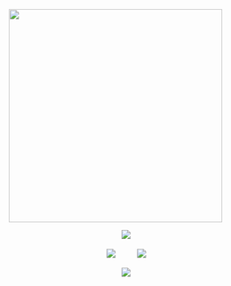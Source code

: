 
<div id="header" align="center">
<a href="https://www.youtube.com/watch?v=1-m1PSLzN6c">
  <img src="https://file.garden/Z3bN9S1OK095pmVR/IMG_6011.png" alt=" " width="384" height="384">
</a>

<div id="header" align="center">

ㅤㅤㅤ![](https://files.catbox.moe/0wf4ii.png)

<div id="header" align="center">

ㅤㅤㅤ[![](https://files.catbox.moe/z8g77e.png)](https://sntry.cc/helel)ㅤㅤㅤ[![](https://files.catbox.moe/sgyq8n.png)](https://helel.atabook.org/)

<div id="header" align="center">

ㅤㅤㅤ[![](https://64.media.tumblr.com/0df925fae505f9104b38b9f72d6855a6/d3c80e3805ca7023-ae/s100x200/74fcc600d3bf1a5cb5833604b1e8d4460978222c.gifv)](https://www.youtube.com/watch?v=Jz0Zsu9J8Os)
